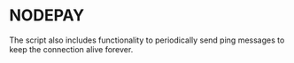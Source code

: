# NODEPAY
The script also includes functionality to periodically send ping messages to keep the connection alive forever.
